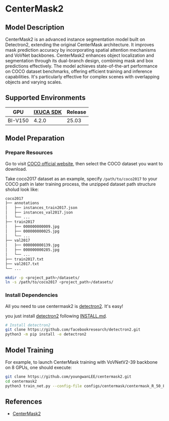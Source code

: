 # CenterMask2

## Model Description

CenterMask2 is an advanced instance segmentation model built on Detectron2, extending the original CenterMask
architecture. It improves mask prediction accuracy by incorporating spatial attention mechanisms and VoVNet backbones.
CenterMask2 enhances object localization and segmentation through its dual-branch design, combining mask and box
predictions effectively. The model achieves state-of-the-art performance on COCO dataset benchmarks, offering efficient
training and inference capabilities. It's particularly effective for complex scenes with overlapping objects and varying
scales.

## Supported Environments

| GPU    | [IXUCA SDK](https://gitee.com/deep-spark/deepspark#%E5%A4%A9%E6%95%B0%E6%99%BA%E7%AE%97%E8%BD%AF%E4%BB%B6%E6%A0%88-ixuca) | Release |
|--------|-----------|---------|
| BI-V150 | 4.2.0     |  25.03  |

## Model Preparation

### Prepare Resources

Go to visit [COCO official website](https://cocodataset.org/#download), then select the COCO dataset you want to download.

Take coco2017 dataset as an example, specify `/path/to/coco2017` to your COCO path in later training process, the unzipped dataset path structure sholud look like:

```bash
coco2017
├── annotations
│   ├── instances_train2017.json
│   ├── instances_val2017.json
│   └── ...
├── train2017
│   ├── 000000000009.jpg
│   ├── 000000000025.jpg
│   └── ...
├── val2017
│   ├── 000000000139.jpg
│   ├── 000000000285.jpg
│   └── ...
├── train2017.txt
├── val2017.txt
└── ...
```

```bash
mkdir -p <project_path>/datasets/
ln -s /path/to/coco2017 <project_path>/datasets/
```

### Install Dependencies

All you need to use centermask2 is [detectron2](https://github.com/facebookresearch/detectron2). It's easy!

you just install [detectron2](https://github.com/facebookresearch/detectron2) following [INSTALL.md](https://github.com/facebookresearch/detectron2/blob/master/INSTALL.md).

```bash
# Install detectron2
git clone https://github.com/facebookresearch/detectron2.git
python3 -m pip install -e detectron2
```

## Model Training

For example, to launch CenterMask training with VoVNetV2-39 backbone on 8 GPUs,
one should execute:

```bash
git clone https://github.com/youngwanLEE/centermask2.git
cd centermask2
python3 train_net.py --config-file configs/centermask/centermask_R_50_FPN_ms_3x.yaml --num-gpus 8
```

## References

- [CenterMask2](https://github.com/youngwanLEE/centermask2)